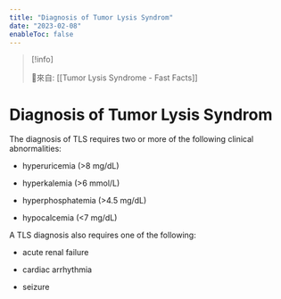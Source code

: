 ```yaml
---
title: "Diagnosis of Tumor Lysis Syndrom"
date: "2023-02-08"
enableToc: false
---
```


> [!info] 
> 
> 🌱來自: [[Tumor Lysis Syndrome - Fast Facts]]

# Diagnosis of Tumor Lysis Syndrom

The diagnosis of TLS requires two or more of the following clinical abnormalities:

*   hyperuricemia (>8 mg/dL)

*   hyperkalemia (>6 mmol/L)

*   hyperphosphatemia (>4.5 mg/dL)

*   hypocalcemia (<7 mg/dL)



A TLS diagnosis also requires one of the following:

*   acute renal failure

*   cardiac arrhythmia

*   seizure



